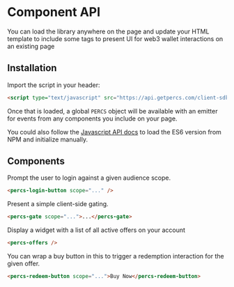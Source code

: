 # Component API

You can load the library anywhere on the page and update your HTML template to
include some tags to present UI for web3 wallet interactions on an existing page

## Installation
Import the script in your header:
```html
<script type="text/javascript" src="https://api.getpercs.com/client-sdk.js?key=YOUR_KEY_HERE"></script>
```
Once that is loaded, a global `PERCS` object will be available with an emitter
for events from any components you include on your page.

You could also follow the [Javascript API docs](javascript-api.md) to load the ES6 version from NPM and initialize manually.

## Components

Prompt the user to login against a given audience scope.
```html
<percs-login-button scope="..." />
```

Present a simple client-side gating.
```html
<percs-gate scope="...">...</percs-gate>
```

Display a widget with a list of all active offers on your account
```html
<percs-offers />
```

You can wrap a buy button in this to trigger a redemption interaction for the given offer.
```html
<percs-redeem-button scope="...">Buy Now</percs-redeem-button>
```
